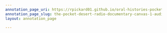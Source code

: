 ```yaml
---
annotation_page_uri: https://rpickard01.github.io/oral-histories-pocket-desert/annotations/the-pocket-desert-radio-documentary-canvas-1-audio.json
annotation_page_slug: the-pocket-desert-radio-documentary-canvas-1-audio
layout: annotation_page

---
```

